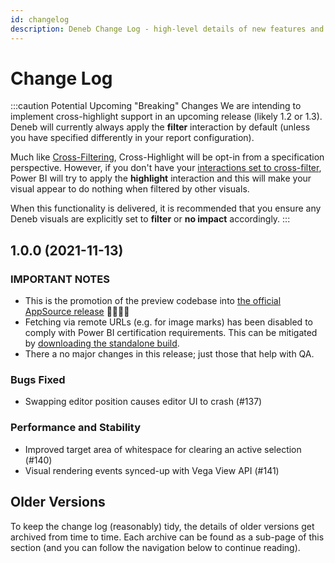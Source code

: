 ```yaml
---
id: changelog
description: Deneb Change Log - high-level details of new features and fixes for each version
---
```


# Change Log

:::caution Potential Upcoming "Breaking" Changes
We are intending to implement cross-highlight support in an upcoming release (likely 1.2 or 1.3). Deneb will currently always apply the **filter** interaction by default (unless you have specified differently in your report configuration).

Much like [Cross-Filtering](interactivity-selection), Cross-Highlight will be opt-in from a specification perspective. However, if you don't have your [interactions set to cross-filter](https://docs.microsoft.com/en-us/power-bi/create-reports/service-reports-visual-interactions#change-the-interaction-behavior), Power BI will try to apply the **highlight** interaction and this will make your visual appear to do nothing when filtered by other visuals.

When this functionality is delivered, it is recommended that you ensure any Deneb visuals are explicitly set to **filter** or **no impact** accordingly.
:::

## 1.0.0 (2021-11-13)

### IMPORTANT NOTES

- This is the promotion of the preview codebase into [the official AppSource release](https://appsource.microsoft.com/en-us/product/power-bi-visuals/coacervolimited1596856650797.deneb) 🎉🎉🎉🎉
- Fetching via remote URLs (e.g. for image marks) has been disabled to comply with Power BI certification requirements. This can be mitigated by [downloading the standalone build](getting-started#standalone-version).
- There a no major changes in this release; just those that help with QA.

### Bugs Fixed

- Swapping editor position causes editor UI to crash (#137)

### Performance and Stability

- Improved target area of whitespace for clearing an active selection (#140)
- Visual rendering events synced-up with Vega View API (#141)

## Older Versions

To keep the change log (reasonably) tidy, the details of older versions get archived from time to time. Each archive can be found as a sub-page of this section (and you can follow the navigation below to continue reading).
